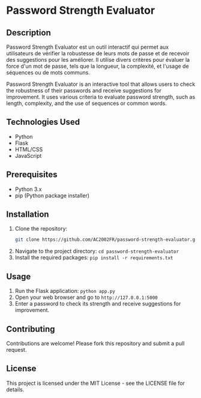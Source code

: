 # Password Strength Evaluator

## Description
Password Strength Evaluator est un outil interactif qui permet aux utilisateurs de vérifier la robustesse de leurs mots de passe et de recevoir des suggestions pour les améliorer. Il utilise divers critères pour évaluer la force d'un mot de passe, tels que la longueur, la complexité, et l'usage de séquences ou de mots communs.

Password Strength Evaluator is an interactive tool that allows users to check the robustness of their passwords and receive suggestions for improvement. It uses various criteria to evaluate password strength, such as length, complexity, and the use of sequences or common words.

## Technologies Used
- Python
- Flask
- HTML/CSS
- JavaScript

## Prerequisites
- Python 3.x
- pip (Python package installer)

## Installation
1. Clone the repository:
   ```bash
   git clone https://github.com/AC2002FR/password-strength-evaluator.git
   ```
3. Navigate to the project directory: `cd password-strength-evaluator`
4. Install the required packages: `pip install -r requirements.txt`

## Usage
1. Run the Flask application: `python app.py`
2. Open your web browser and go to `http://127.0.0.1:5000`
3. Enter a password to check its strength and receive suggestions for improvement.

## Contributing
Contributions are welcome! Please fork this repository and submit a pull request.

## License
This project is licensed under the MIT License - see the LICENSE file for details.
